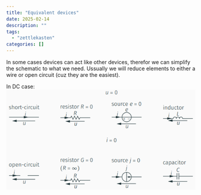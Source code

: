 ```yaml
---
title: "Equivalent devices"
date: 2025-02-14
description: ""
tags: 
  - "zettlekasten"
categories: []
---
```


In some cases devices can act like other devices, therefor we can simplify the schematic to what we need. Ussually we will reduce elements to either a wire or open circuit (cuz they are the easiest).

In DC case:
![Pasted image 20221028105652](attachments/Pasted%20image%2020221028105652.png)